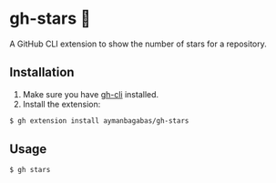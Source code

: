 # gh-stars 🌟

A GitHub CLI extension to show the number of stars for a repository.

## Installation

1. Make sure you have [gh-cli](https://github.com/cli/cli#installation) installed.
2. Install the extension:

```bash
$ gh extension install aymanbagabas/gh-stars
```

## Usage

```bash
$ gh stars
```
